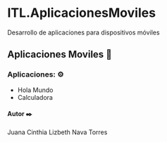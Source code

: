 # ITL.AplicacionesMoviles
Desarrollo de aplicaciones para dispositivos móviles


## Aplicaciones Moviles 🚀
### Aplicaciones: ⚙️
 * Hola Mundo
 * Calculadora


#### Autor ✒️
Juana Cinthia Lizbeth Nava Torres
